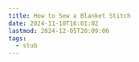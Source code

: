 ```yaml
---
title: How to Sew a Blanket Stitch
date: 2024-11-10T16:01:02
lastmod: 2024-12-05T20:09:06
tags:
  - stub
---
```


